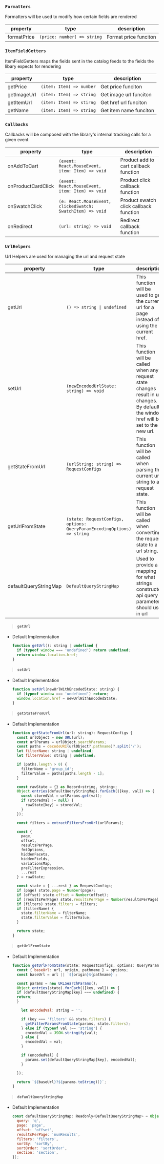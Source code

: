 ### `Formatters`

Formatters will be used to modify how certain fields are rendered

| property    | type                        | description           |
| ----------- | --------------------------- | --------------------- |
| formatPrice | `(price: number) => string` | Format price funciton |

### `ItemFieldGetters`

ItemFieldGetters maps the fields sent in the catalog feeds to the fields the libary expects for rendering

| property    | type                     | description            |
| ----------- | ------------------------ | ---------------------- |
| getPrice    | `(item: Item) => number` | Get price funciton     |
| getImageUrl | `(item: Item) => string` | Get image url funciton |
| getItemUrl  | `(item: Item) => stirng` | Get href url funciton  |
| getName     | `(item: Item) => string` | Get item name funciton |

### `Callbacks`

Callbacks will be composed with the library's internal tracking calls for a given event

| property           | type                                                       | description                            |
| ------------------ | ---------------------------------------------------------- | -------------------------------------- |
| onAddToCart        | `(event: React.MouseEvent, item: Item) => void`            | Product add to cart callback function  |
| onProductCardClick | `(event: React.MouseEvent, item: Item) => void`            | Product click callback function        |
| onSwatchClick      | `(e: React.MouseEvent, clickedSwatch: SwatchItem) => void` | Product swatch click callback function |
| onRedirect         | `(url: string) => void`                                    | Redirect callback function             |

### `UrlHelpers`

Url Helpers are used for managing the url and request state

| property              | type                                                                    | description                                                                                                                               |
| --------------------- | ----------------------------------------------------------------------- | ----------------------------------------------------------------------------------------------------------------------------------------- |
| getUrl                | `() => string \| undefined`                                             | This function will be used to get the current url for a page instead of using the current href.                                           |
| setUrl                | `(newEncodedUrlState: string) => void`                                  | This function will be called when any request state changes result in url changes. By default the window href will be set to the new url. |
| getStateFromUrl       | `(urlString: string) => RequestConfigs`                                 | This function will be called when parsing the current url string to a request state.                                                      |
| getUrlFromState       | `(state: RequestConfigs, options: QueryParamEncodingOptions) => string` | This function will be called when converting the request state to a url string.                                                           |
| defaultQueryStringMap | `DefaultQueryStringMap`                                                 | Used to provide a mapping for what strings constructor api query parameters should use in url                                             |

> #### `getUrl`

- Default Implementation

  ```javascript
  function getUrl(): string | undefined {
    if (typeof window === 'undefined') return undefined;
    return window.location.href;
  }
  ```

> #### `setUrl`

- Default Implementation

  ```javascript
  function setUrl(newUrlWithEncodedState: string) {
    if (typeof window === 'undefined') return;
    window.location.href = newUrlWithEncodedState;
  }
  ```

> #### `getStateFromUrl`

- Default Implementation

  ```javascript
  function getStateFromUrl(url: string): RequestConfigs {
    const urlObject = new URL(url);
    const urlParams = urlObject.searchParams;
    const paths = decodeURI(urlObject?.pathname)?.split('/');
    let filterName: string | undefined;
    let filterValue: string | undefined;

    if (paths.length > 0) {
      filterName = 'group_id';
      filterValue = paths[paths.length - 1];
    }

    const rawState = {} as Record<string, string>;
    Object.entries(defaultQueryStringMap).forEach(([key, val]) => {
      const storedVal = urlParams.get(val);
      if (storedVal != null) {
        rawState[key] = storedVal;
      }
    });

    const filters = extractFiltersFromUrl(urlParams);

    const {
      page,
      offset,
      resultsPerPage,
      fmtOptions,
      hiddenFacets,
      hiddenFields,
      variationsMap,
      preFilterExpression,
      ...rest
    } = rawState;

    const state = { ...rest } as RequestConfigs;
    if (page) state.page = Number(page);
    if (offset) state.offset = Number(offset);
    if (resultsPerPage) state.resultsPerPage = Number(resultsPerPage);
    if (filters) state.filters = filters;
    if (filterName) {
      state.filterName = filterName;
      state.filterValue = filterValue;
    }

    return state;
  }
  ```

> #### `getUrlFromState`

- Default Implementation

  ```javascript
  function getUrlFromState(state: RequestConfigs, options: QueryParamEncodingOptions = {}): string {
    const { baseUrl: url, origin, pathname } = options;
    const baseUrl = url || `${origin}${pathname}`;

    const params = new URLSearchParams();
    Object.entries(state).forEach(([key, val]) => {
    if (defaultQueryStringMap[key] === undefined) {
    return;
    }

      let encodedVal: string = '';

      if (key === 'filters' && state.filters) {
        getFilterParamsFromState(params, state.filters);
      } else if (typeof val !== 'string') {
        encodedVal = JSON.stringify(val);
      } else {
        encodedVal = val;
      }

      if (encodedVal) {
        params.set(defaultQueryStringMap[key], encodedVal);
      }

    });

    return `${baseUrl}?${params.toString()}`;
  }
  ```

> #### `defaultQueryStringMap`

- Default Implementation

  ```javascript
  const defaultQueryStringMap: Readonly<DefaultQueryStringMap> = Object.freeze({
    query: 'q',
    page: 'page',
    offset: 'offset',
    resultsPerPage: 'numResults',
    filters: 'filters',
    sortBy: 'sortBy',
    sortOrder: 'sortOrder',
    section: 'section',
  });
  ```
